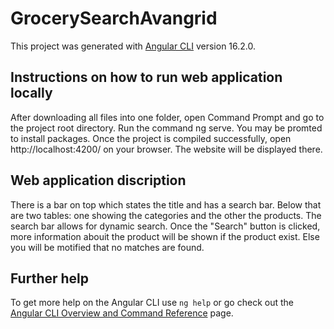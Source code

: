 # GrocerySearchAvangrid

This project was generated with [Angular CLI](https://github.com/angular/angular-cli) version 16.2.0.

## Instructions on how to run web application locally

After downloading all files into one folder, open Command Prompt and go to the project root directory.
Run the command ng serve. 
You may be promted to install packages.
Once the project is compiled successfully, open http://localhost:4200/ on your browser.
The website will be displayed there.

## Web application discription

There is a bar on top which states the title and has a search bar.
Below that are two tables: one showing the categories and the other the products.
The search bar allows for dynamic search.
Once the "Search" button is clicked, more information abouit the product will be shown if the product exist.
Else you will be motified that no matches are found.

## Further help

To get more help on the Angular CLI use `ng help` or go check out the [Angular CLI Overview and Command Reference](https://angular.io/cli) page.
